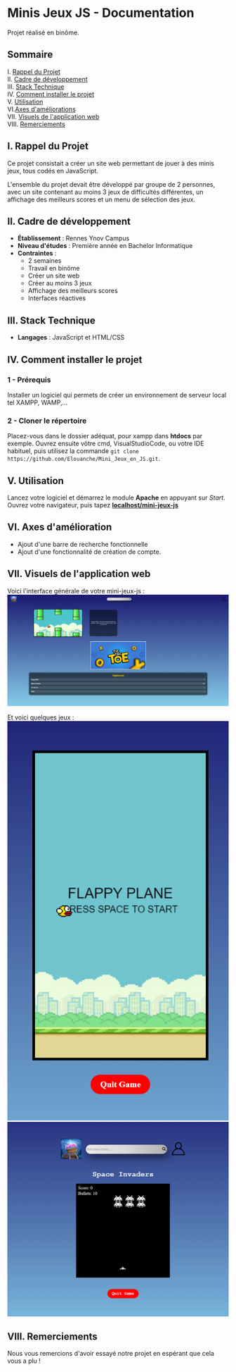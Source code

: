 # Minis Jeux JS - Documentation

Projet réalisé en binôme.

## Sommaire
I. [Rappel du Projet](#i-rappel-du-projet)  
II. [Cadre de développement](#ii-cadre-de-développement)  
III. [Stack Technique](#iii-stack-technique)  
IV. [Comment installer le projet](#iv-comment-installer-le-projet)  
V. [Utilisation](#v-utilisation)  
VI.[Axes d'améliorations](#vi-axes-damélioration)  
VII. [Visuels de l'application web](#vii-visuels-de-lapplication-web)  
VIII. [Remerciements](#viii-remerciements)  


## I. Rappel du Projet

Ce projet consistait a créer un site web permettant de jouer à des minis jeux, tous codés en JavaScript.  

L'ensemble du projet devait être développé par groupe de 2 personnes, avec un site contenant au moins 3 jeux de difficultés différentes, 
un affichage des meilleurs scores et un menu de sélection des jeux.

## II. Cadre de développement

- **Établissement** : Rennes Ynov Campus
- **Niveau d'études** : Première année en Bachelor Informatique
- **Contraintes** :
    * 2 semaines
    * Travail en binôme
    * Créer un site web
    * Créer au moins 3 jeux
    * Affichage des meilleurs scores
    * Interfaces réactives

## III. Stack Technique

- **Langages** : JavaScript et HTML/CSS 

## IV. Comment installer le projet

### 1 - Prérequis

Installer un logiciel qui permets de créer un environnement de serveur local tel XAMPP, WAMP,...

### 2 - Cloner le répertoire

Placez-vous dans le dossier adéquat, pour xampp dans **htdocs** par exemple.
Ouvrez ensuite vôtre cmd, VisualStudioCode, ou votre IDE habituel, puis utilisez la commande ``git clone https://github.com/Elouanche/Mini_Jeux_en_JS.git``.

## V. Utilisation

Lancez votre logiciel et démarrez le module **Apache** en appuyant sur *Start*.  
Ouvrez votre navigateur, puis tapez **[localhost/mini-jeux-js](http://localhost/mini-jeux-js/)**

## VI. Axes d'amélioration
   - Ajout d'une barre de recherche fonctionnelle 
   - Ajout d'une fonctionnalité de création de compte.

## VII. Visuels de l'application web

Voici l'interface générale de votre mini-jeux-js :  
![Accueil](<ressources/img-Readme/accueil .png>)

Et voici quelques jeux : 
![Flappy bird](ressources/img-Readme/flappy-bird.png)
![Space Invaders](ressources/img-Readme/spaceInvaders.png)

## VIII. Remerciements

Nous vous remercions d'avoir essayé notre projet en espérant que cela vous a plu !
